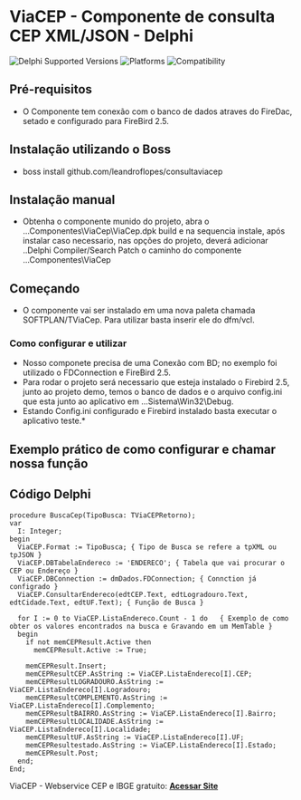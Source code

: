 # ViaCEP - Componente de consulta CEP XML/JSON - Delphi
![Delphi Supported Versions](https://img.shields.io/badge/Delphi%20Supported%20Versions-XE%20and%20ever-blue.svg)
![Platforms](https://img.shields.io/badge/Platforms-Win32%20and%20Win64-red.svg)
![Compatibility](https://img.shields.io/badge/Compatibility-VCL,%20Firemonkey%20DataSnap%20and%20uniGUI-brightgreen.svg)

## Pré-requisitos
* O Componente tem conexão com o banco de dados atraves do FireDac, setado e configurado para FireBird 2.5.
 
## Instalação utilizando o Boss
* boss install github.com/leandroflopes/consultaviacep

## Instalação manual
* Obtenha o componente munido do projeto, abra o ...Componentes\ViaCep\ViaCep.dpk build e na sequencia instale, após instalar caso necessario, nas opções do projeto, deverá adicionar ..Delphi Compiler/Search Patch o caminho do componente ...Componentes\ViaCep

## Começando
* O componente vai ser instalado em uma nova paleta chamada SOFTPLAN/TViaCep. Para utilizar basta inserir ele do dfm/vcl.
  
### Como configurar e utilizar
* Nosso componete precisa de uma Conexão com BD; no exemplo foi utilizado o FDConnection e FireBird 2.5.
* Para rodar o projeto será necessario que esteja instalado o Firebird 2.5, junto ao projeto demo, temos o banco de dados e o arquivo config.ini que esta junto ao aplicativo em ...Sistema\Win32\Debug.
* Estando Config.ini configurado e Firebird instalado basta executar o aplicativo teste.*

## Exemplo prático de como configurar e chamar nossa função

## Código Delphi
```delphi
procedure BuscaCep(TipoBusca: TViaCEPRetorno);
var
  I: Integer;
begin
  ViaCEP.Format := TipoBusca; { Tipo de Busca se refere a tpXML ou tpJSON }
  ViaCEP.DBTabelaEndereco := 'ENDERECO'; { Tabela que vai procurar o CEP ou Endereço }
  ViaCEP.DBConnection := dmDados.FDConnection; { Connction já configrado }
  ViaCEP.ConsultarEndereco(edtCEP.Text, edtLogradouro.Text, edtCidade.Text, edtUF.Text); { Função de Busca }
 
  for I := 0 to ViaCEP.ListaEndereco.Count - 1 do   { Exemplo de como obter os valores encontrados na busca e Gravando em um MemTable }
  begin
    if not memCEPResult.Active then
      memCEPResult.Active := True;

    memCEPResult.Insert;
    memCEPResultCEP.AsString := ViaCEP.ListaEndereco[I].CEP;
    memCEPResultLOGRADOURO.AsString := ViaCEP.ListaEndereco[I].Logradouro;
    memCEPResultCOMPLEMENTO.AsString := ViaCEP.ListaEndereco[I].Complemento;
    memCEPResultBAIRRO.AsString := ViaCEP.ListaEndereco[I].Bairro;
    memCEPResultLOCALIDADE.AsString := ViaCEP.ListaEndereco[I].Localidade;
    memCEPResultUF.AsString := ViaCEP.ListaEndereco[I].UF;
    memCEPResultestado.AsString := ViaCEP.ListaEndereco[I].Estado;
    memCEPResult.Post;
  end;
End;

```

ViaCEP - Webservice CEP e IBGE gratuito: [**Acessar Site**](https://viacep.com.br/)
